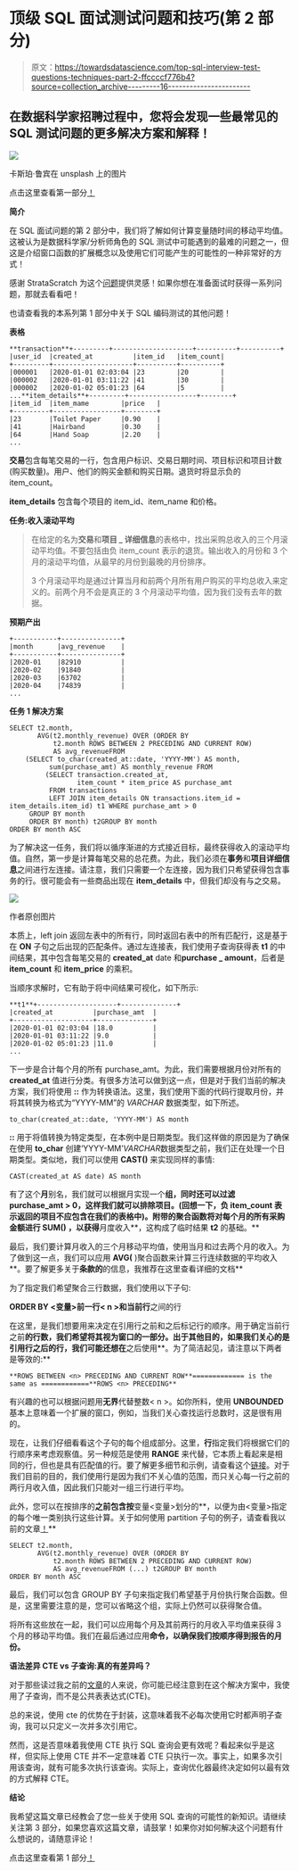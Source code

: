 # 顶级 SQL 面试测试问题和技巧(第 2 部分)

> 原文：<https://towardsdatascience.com/top-sql-interview-test-questions-techniques-part-2-ffccccf776b4?source=collection_archive---------16----------------------->

## 在数据科学家招聘过程中，您将会发现一些最常见的 SQL 测试问题的更多解决方案和解释！

![](img/1e633551f96d5f3b097a4c5ced6b57f3.png)

卡斯珀·鲁宾在 unsplash 上的图片

点击这里查看第一部分[！](/top-sql-interview-test-questions-techniques-part-1-971bdccc745c)

**简介**

在 SQL 面试问题的第 2 部分中，我们将了解如何计算变量随时间的移动平均值。这被认为是数据科学家/分析师角色的 SQL 测试中可能遇到的最难的问题之一，但这是介绍窗口函数的扩展概念以及使用它们可能产生的可能性的一种非常好的方式！

感谢 StrataScratch 为这个[问题](https://platform.stratascratch.com/coding-question?id=10314&python=)提供灵感！如果你想在准备面试时获得一系列问题，那就去看看吧！

也请查看我的本系列第 1 部分中关于 SQL 编码测试的其他问题！

**表格**

```
**transaction**+---------+--------------------+----------+----------+
|user_id  |created_at          |item_id   |item_count|
+---------+--------------------+----------+----------+
|000001   |2020-01-01 02:03:04 |23        |20        |
|000002   |2020-01-01 03:11:22 |41        |30        |
|000002   |2020-01-02 05:01:23 |64        |5         |
...**item_details**+---------+-----------------+--------+
|item_id  |item_mame        |price   |
+---------+-----------------+--------+
|23       |Toilet Paper     |0.90    |
|41       |Hairband         |0.30    |
|64       |Hand Soap        |2.20    |
...
```

**交易**包含每笔交易的一行，包含用户标识、交易日期时间、项目标识和项目计数(购买数量)。用户、他们的购买金额和购买日期。退货时将显示负的 item_count。

**item_details** 包含每个项目的 item_id、item_name 和价格。

**任务:收入滚动平均**

> 在给定的名为**交易**和**项目 _ 详细信息**的表格中，找出采购总收入的三个月滚动平均值。不要包括由负 item_count 表示的退货。输出收入的月份和 3 个月的滚动平均值，从最早的月份到最晚的月份排序。
> 
> 3 个月滚动平均是通过计算当月和前两个月所有用户购买的平均总收入来定义的。前两个月不会是真正的 3 个月滚动平均值，因为我们没有去年的数据。

**预期产出**

```
+-----------+---------------+
|month      |avg_revenue    |
+-----------+---------------+
|2020-01    |82910          |
|2020-02    |91840          |
|2020-03    |63702          |
|2020-04    |74839          |
...
```

**任务 1 解决方案**

```
SELECT t2.month,
       AVG(t2.monthly_revenue) OVER (ORDER BY 
           t2.month ROWS BETWEEN 2 PRECEDING AND CURRENT ROW) 
           AS avg_revenueFROM
    (SELECT to_char(created_at::date, 'YYYY-MM') AS month,
          sum(purchase_amt) AS monthly_revenue FROM
         (SELECT transaction.created_at,
                 item_count * item_price AS purchase_amt
          FROM transactions
          LEFT JOIN item_details ON transactions.item_id =                       item_details.item_id) t1 WHERE purchase_amt > 0
     GROUP BY month
     ORDER BY month) t2GROUP BY month
ORDER BY month ASC
```

为了解决这一任务，我们将以循序渐进的方式接近目标，最终获得收入的滚动平均值。自然，第一步是计算每笔交易的总花费。为此，我们必须在**事务**和**项目详细信息**之间进行左连接。请注意，我们只需要一个左连接，因为我们只希望获得包含事务的行。很可能会有一些商品出现在 **item_details** 中，但我们却没有与之交易。

![](img/8320a818a83f0b8511eb5bbbd2250097.png)

作者原创图片

本质上，left join 返回左表中的所有行，同时返回右表中的所有匹配行，这是基于在 **ON** 子句之后出现的匹配条件。通过左连接表，我们使用子查询获得表 **t1** 的中间结果，其中包含每笔交易的 **created_at** date 和**purchase _ amount**，后者是 **item_count** 和 **item_price** 的乘积。

当顺序求解时，它有助于将中间结果可视化，如下所示:

```
**t1**+--------------------+--------------+
|created_at          |purchase_amt  |
+--------------------+--------------+
|2020-01-01 02:03:04 |18.0          |
|2020-01-01 03:11:22 |9.0           |
|2020-01-02 05:01:23 |11.0          | 
...
```

下一步是合计每个月的所有 purchase_amt。为此，我们需要根据月份对所有的 **created_at** 值进行分类。有很多方法可以做到这一点，但是对于我们当前的解决方案，我们将使用 **::** 作为转换语法。这里，我们使用下面的代码行提取月份，并将其转换为格式为“YYYY-MM”的 *VARCHAR* 数据类型，如下所述。

```
to_char(created_at::date, 'YYYY-MM') AS month
```

**::** 用于将值转换为特定类型，在本例中是日期类型。我们这样做的原因是为了确保在使用 **to_char** 创建‘YYYY-MM’*VARCHAR*数据类型之前，我们正在处理一个日期类型。类似地，我们可以使用 **CAST()** 来实现同样的事情:

```
CAST(created_at AS date) AS month
```

有了这个**月**别名，我们就可以根据月实现一个**组，同时还可以过滤 purchase_amt > 0，这样我们就可以排除项目。(回想一下，负 item_count 表示返回的项目不应包含在我们的表格中)。附带的聚合函数将对每个月的所有采购金额进行 **SUM()** ，以获得**月度收入**，这构成了临时结果 **t2** 的基础。**

最后，我们要计算月收入的三个月移动平均值，使用当月和过去两个月的收入。为了做到这一点，我们可以应用 **AVG(** )聚合函数来计算三行连续数据的平均收入**。要了解更多关于**条款的**的信息，我推荐在这里查看详细的文档**

为了指定我们希望聚合三行数据，我们使用以下子句:

**ORDER BY <变量>前一行< n >和当前行**之间的行

在这里，<variable>是我们想要用来决定在引用行之前和之后标记行的顺序。<n>用于确定当前行之前**的行数，我们希望将其视为窗口的一部分。出于其他目的，如果我们关心的是引用行之后的行，我们可能还想在**之后使用**。为了简洁起见，请注意以下两者是等效的:**</n></variable>

```
**ROWS BETWEEN <n> PRECEDING AND CURRENT ROW**============= is the same as ============**ROWS <n> PRECEDING**
```

有兴趣的也可以根据问题用**无界**代替整数< n >。如你所料，使用 **UNBOUNDED** 基本上意味着一个扩展的窗口，例如，当我们关心查找运行总数时，这是很有用的。

现在，让我们仔细看看这个子句的每个组成部分。这里，**行**指定我们将根据它们的行顺序来考虑观察值。另一种规范是使用 **RANGE** 来代替，它本质上看起来是相同的行，但也是具有匹配值的行。要了解更多细节和示例，请查看这个[链接](https://stevestedman.com/2013/04/rows-and-range-preceding-and-following/)。对于我们目前的目的，我们使用行是因为我们不关心值的范围，而只关心每一行之前的两行月收入值，因此我们只能对一组三行进行平均。

此外，您可以在按排序的**之前包含按**变量<变量>划分的**，以便为由<变量>指定的每个唯一类别执行这些计算。关于如何使用 partition 子句的例子，请查看我以前的文章[！](/top-sql-interview-test-questions-techniques-part-1-971bdccc745c)**

```
SELECT t2.month,
       AVG(t2.monthly_revenue) OVER (ORDER BY 
           t2.month ROWS BETWEEN 2 PRECEDING AND CURRENT ROW) 
           AS avg_revenueFROM (...) t2GROUP BY month
ORDER BY month ASC
```

最后，我们可以包含 GROUP BY 子句来指定我们希望基于月份执行聚合函数。但是，这里需要注意的是，您可以省略这个组，实际上仍然可以获得聚合值。

将所有这些放在一起，我们可以应用每个月及其前两行的月收入平均值来获得 3 个月的移动平均值。我们在最后通过应用**命令，以确保我们按顺序得到报告的月份。**

**语法差异 CTE vs 子查询:真的有差异吗？**

对于那些读过我之前的[文章](/top-sql-interview-test-questions-techniques-part-1-971bdccc745c)的人来说，你可能已经注意到在这个解决方案中，我使用了子查询，而不是公共表表达式(CTE)。

总的来说，使用 cte 的优势在于封装，这意味着我不必每次使用它时都声明子查询，我可以只定义一次并多次引用它。

然而，这是否意味着我使用 CTE 执行 SQL 查询会更有效呢？看起来似乎是这样，但实际上使用 CTE 并不一定意味着 CTE 只执行一次。事实上，如果多次引用该查询，就有可能多次执行该查询。实际上，查询优化器最终决定如何以最有效的方式解释 CTE。

**结论**

我希望这篇文章已经教会了您一些关于使用 SQL 查询的可能性的新知识。请继续关注第 3 部分，如果您喜欢这篇文章，请鼓掌！如果你对如何解决这个问题有什么想说的，请随意评论！

点击这里查看第 1 部分[！](/top-sql-interview-test-questions-techniques-part-1-971bdccc745c)